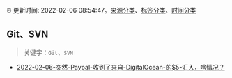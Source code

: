 :alarm_clock: 更新时间: 2022-02-06 08:54:47。[来源分类](../README.md)、[标签分类](../TAGS.md)、[时间分类](../TIMELINE.md)

## Git、SVN


> 关键字：`Git`、`SVN`



- [2022-02-06-突然-Paypal-收到了来自-DigitalOcean-的$5-汇入，啥情况？](https://www.v2ex.com/t/832043) 